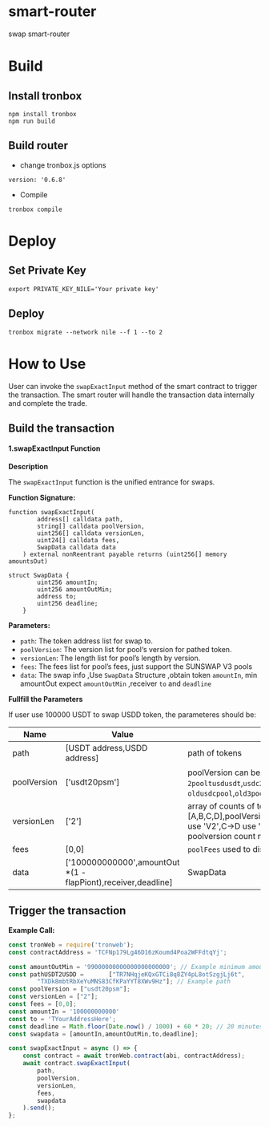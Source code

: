 # smart-router

swap smart-router

# Build

## Install tronbox

```
npm install tronbox
npm run build
```

## Build router

- change tronbox.js options

```
version: '0.6.8'
```

- Compile

```
tronbox compile
```

# Deploy

## Set Private Key

```
export PRIVATE_KEY_NILE='Your private key'
```

## Deploy

```
tronbox migrate --network nile --f 1 --to 2
```

# How to Use

User can invoke the `swapExactInput` method of the smart contract to trigger the transaction. The smart router will handle the transaction data internally and complete the trade.

## Build the transaction

#### **1.swapExactInput Function**

**Description**

The  `swapExactInput` function is the unified entrance for swaps.

**Function Signature:**

```
function swapExactInput(
        address[] calldata path,
        string[] calldata poolVersion,
        uint256[] calldata versionLen,
        uint24[] calldata fees,
        SwapData calldata data
    ) external nonReentrant payable returns (uint256[] memory amountsOut)

struct SwapData {
        uint256 amountIn;
        uint256 amountOutMin;
        address to;
        uint256 deadline;
    }
```

**Parameters:**

* `path`: The token address list for swap to.  
* `poolVersion`: The version list for pool‘s version for pathed token.  
* `versionLen`: The length list for pool’s length by version.  
* `fees`: The fees list for pool’s fees, just support the SUNSWAP V3 pools  
* `data`: The swap info ,Use `SwapData` Structure ,obtain token `amountIn`, min amountOut expect `amountOutMin` ,receiver `to`  and `deadline`

**Fullfill the Parameters**

If user use 100000 USDT to swap USDD token, the parameteres should be:

|Name|Value|Description|
|---|---|---|
|path|[USDT address,USDD address]| path of tokens|
|poolVersion|['usdt20psm']|poolVersion can be `v1`,`V2`,`V3`,`usdt20psm`,`usdd202pool`，`2pooltusdusdt`,`usdc2pooltusdusdt`,`usdd2pooltusdusdt`,`usdj2pooltusdusdt`, `oldusdcpool`,`old3pool`|
|versionLen|['2']|array of counts of token numbers in `poolVersions`, eg: if path = [A,B,C,D],poolVersion = ['v2','v2','v3'],that means A->B use 'V2', B->C use 'V2',C->D use 'V3',so the  versionLen = ['3','1']. The number of first poolversion count must +1 |
|fees|[0,0]|`poolFees` used to distinguish V3 pools; all other pools are set to 0. |
|data|['100000000000',amountOut *(1 - flapPiont),receiver,deadline]|SwapData|


## Trigger the transaction


**Example Call:**

```javascript
const tronWeb = require('tronweb');
const contractAddress = 'TCFNp179Lg46D16zKoumd4Poa2WFFdtqYj';

const amountOutMin = '99000000000000000000000'; // Example minimum amount of tokens to receive ,1% flap point
const pathUSDT2USDD =       ["TR7NHqjeKQxGTCi8q8ZY4pL8otSzgjLj6t",
        "TXDk8mbtRbXeYuMNS83CfKPaYYT8XWv9Hz"]; // Example path
const poolVersion = ["usdt20psm"];
const versionLen = ["2"];
const fees = [0,0];
const amountIn = '100000000000'
const to = 'TYourAddressHere';
const deadline = Math.floor(Date.now() / 1000) + 60 * 20; // 20 minutes from the current Unix time
const swapdata = [amountIn,amountOutMin,to,deadline];

const swapExactInput = async () => {
    const contract = await tronWeb.contract(abi, contractAddress);
    await contract.swapExactInput(
        path, 
        poolVersion, 
        versionLen, 
        fees,
        swapdata
    ).send();
};

```
